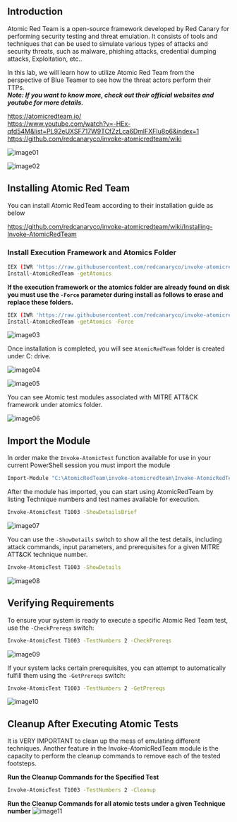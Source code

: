 ## Introduction

Atomic Red Team is a open-source framework developed by Red Canary for performing security testing and threat emulation. It consists of tools and techniques that can be used to simulate various types of attacks and security threats, such as malware, phishing attacks, credential dumping attacks, Exploitation, etc.. 

In this lab, we will learn how to utilize Atomic Red Team from the perspective of Blue Teamer to see how the threat actors perform their TTPs. </br>
_**Note: If you want to know more, check out their official websites and youtube for more details.**_

https://atomicredteam.io/ </br>
https://www.youtube.com/watch?v=-HEx-qfd54M&list=PL92eUXSF717W9TCfZzLca6DmlFXFIu8p6&index=1
https://github.com/redcanaryco/invoke-atomicredteam/wiki

![image01](https://github.com/user-attachments/assets/8c6c07ef-7450-4a82-a6a4-2f19f0dfe600)

![image02](https://github.com/user-attachments/assets/8a0c5d92-1962-4b9c-9032-ac35182b9e3d)

## Installing Atomic Red Team

You can install Atomic RedTeam according to their installation guide as below

https://github.com/redcanaryco/invoke-atomicredteam/wiki/Installing-Invoke-AtomicRedTeam

### **Install Execution Framework and Atomics Folder**

```bash
IEX (IWR 'https://raw.githubusercontent.com/redcanaryco/invoke-atomicredteam/master/install-atomicredteam.ps1' -UseBasicParsing);
Install-AtomicRedTeam -getAtomics
```

**If the execution framework or the atomics folder are already found on disk you must use the `-Force` parameter during install as follows to erase and replace these folders.**

```bash
IEX (IWR 'https://raw.githubusercontent.com/redcanaryco/invoke-atomicredteam/master/install-atomicredteam.ps1' -UseBasicParsing);
Install-AtomicRedTeam -getAtomics -Force
```
![image03](https://github.com/user-attachments/assets/d60af3f8-3a22-472a-907f-c5eb0eac8fc8)

Once installation is completed, you will see `AtomicRedTeam` folder is created under C: drive.

![image04](https://github.com/user-attachments/assets/fe6c20a0-b5ff-410c-8a85-b23a0afe664a)


![image05](https://github.com/user-attachments/assets/0b3718df-d091-4847-aee9-362f885a5e36)

You can see Atomic test modules associated with MITRE ATT&CK framework under atomics folder.


![image06](https://github.com/user-attachments/assets/bea05d0e-0da8-4f8b-b8ea-efbb9813ea64)

## **Import the Module**

In order make the `Invoke-AtomicTest` function available for use in your current PowerShell session you must import the module

```bash
Import-Module "C:\AtomicRedTeam\invoke-atomicredteam\Invoke-AtomicRedTeam.psd1" -Force
```

After the module has imported, you can start using AtomicRedTeam by listing Technique numbers and test names available for execution.

```bash
Invoke-AtomicTest T1003 -ShowDetailsBrief
```

![image07](https://github.com/user-attachments/assets/427ecf1f-e9ab-4707-8b4f-f5f11080d865)

You can use the `-ShowDetails` switch to show all the test details, including attack commands, input parameters, and prerequisites for a given MITRE ATT&CK technique number.

```bash
Invoke-AtomicTest T1003 -ShowDetails
```
![image08](https://github.com/user-attachments/assets/1ddaca0a-2264-4d07-8e18-66199fc1afa7)

## **Verifying Requirements**

To ensure your system is ready to execute a specific Atomic Red Team test, use the `-CheckPrereqs` switch:

```bash
Invoke-AtomicTest T1003 -TestNumbers 2 -CheckPrereqs
```
![image09](https://github.com/user-attachments/assets/b649aa07-6f5f-4ad1-9f16-1b0942077118)

If your system lacks certain prerequisites, you can attempt to automatically fulfill them using the `-GetPrereqs` switch:

```bash
Invoke-AtomicTest T1003 -TestNumbers 2 -GetPrereqs
```
![image10](https://github.com/user-attachments/assets/a53b4e66-51b5-4975-bc5b-fe8ece19b93f)

## **Cleanup After Executing Atomic Tests**

It is VERY IMPORTANT to clean up the mess of emulating different techniques. Another feature in the Invoke-AtomicRedTeam module is the capacity to perform the cleanup commands to remove each of the tested footsteps.

**Run the Cleanup Commands for the Specified Test**

```bash
Invoke-AtomicTest T1003 -TestNumbers 2 -Cleanup 
```

**Run the Cleanup Commands for all atomic tests under a given Technique number**
![image11](https://github.com/user-attachments/assets/3e5b1c65-5c0e-484c-b825-4e43a10ced33)
